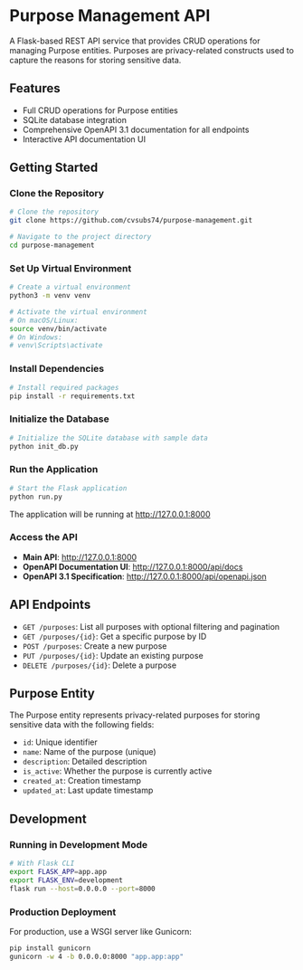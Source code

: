 # Purpose Management API

A Flask-based REST API service that provides CRUD operations for managing Purpose entities. Purposes are privacy-related constructs used to capture the reasons for storing sensitive data.

## Features

- Full CRUD operations for Purpose entities
- SQLite database integration
- Comprehensive OpenAPI 3.1 documentation for all endpoints
- Interactive API documentation UI

## Getting Started

### Clone the Repository

```bash
# Clone the repository
git clone https://github.com/cvsubs74/purpose-management.git

# Navigate to the project directory
cd purpose-management
```

### Set Up Virtual Environment

```bash
# Create a virtual environment
python3 -m venv venv

# Activate the virtual environment
# On macOS/Linux:
source venv/bin/activate
# On Windows:
# venv\Scripts\activate
```

### Install Dependencies

```bash
# Install required packages
pip install -r requirements.txt
```

### Initialize the Database

```bash
# Initialize the SQLite database with sample data
python init_db.py
```

### Run the Application

```bash
# Start the Flask application
python run.py
```

The application will be running at http://127.0.0.1:8000

### Access the API

- **Main API**: http://127.0.0.1:8000
- **OpenAPI Documentation UI**: http://127.0.0.1:8000/api/docs
- **OpenAPI 3.1 Specification**: http://127.0.0.1:8000/api/openapi.json

## API Endpoints

- `GET /purposes`: List all purposes with optional filtering and pagination
- `GET /purposes/{id}`: Get a specific purpose by ID
- `POST /purposes`: Create a new purpose
- `PUT /purposes/{id}`: Update an existing purpose
- `DELETE /purposes/{id}`: Delete a purpose

## Purpose Entity

The Purpose entity represents privacy-related purposes for storing sensitive data with the following fields:

- `id`: Unique identifier
- `name`: Name of the purpose (unique)
- `description`: Detailed description
- `is_active`: Whether the purpose is currently active
- `created_at`: Creation timestamp
- `updated_at`: Last update timestamp

## Development

### Running in Development Mode

```bash
# With Flask CLI
export FLASK_APP=app.app
export FLASK_ENV=development
flask run --host=0.0.0.0 --port=8000
```

### Production Deployment

For production, use a WSGI server like Gunicorn:

```bash
pip install gunicorn
gunicorn -w 4 -b 0.0.0.0:8000 "app.app:app"
```
